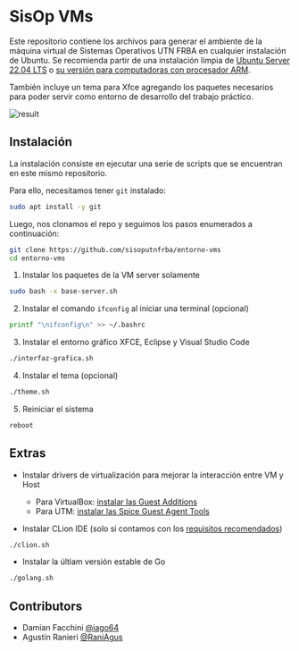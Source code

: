 # SisOp VMs

Este repositorio contiene los archivos para generar el ambiente de la máquina virtual de Sistemas Operativos UTN FRBA en cualquier instalación de Ubuntu. Se recomienda partir de una instalación limpia de [Ubuntu Server 22.04 LTS](https://ubuntu.com/download/server) o [su versión para computadoras con procesador ARM](https://ubuntu.com/download/server/arm).

También incluye un tema para Xfce agregando los paquetes necesarios para poder servir como entorno de desarrollo del trabajo práctico.

![result](.img/result.png)

## Instalación

La instalación consiste en ejecutar una serie de scripts que se encuentran en este mismo repositorio.

Para ello, necesitamos tener `git` instalado:

```bash
sudo apt install -y git
```

Luego, nos clonamos el repo y seguimos los pasos enumerados a continuación:

```bash
git clone https://github.com/sisoputnfrba/entorno-vms
cd entorno-vms
```

1. Instalar los paquetes de la VM server solamente

```bash
sudo bash -x base-server.sh
```

2. Instalar el comando `ifconfig` al iniciar una terminal (opcional)

```bash
printf "\nifconfig\n" >> ~/.bashrc
```

3. Instalar el entorno gráfico XFCE, Eclipse y Visual Studio Code

```bash
./interfaz-grafica.sh
```

4. Instalar el tema (opcional)

```bash
./theme.sh
```

5. Reiniciar el sistema
```bash
reboot
```

## Extras

- Instalar drivers de virtualización para mejorar la interacción entre VM y Host
  - Para VirtualBox: [instalar las Guest Additions](https://docs.utnso.com.ar/primeros-pasos/entorno-linux.html#instalar-las-guest-additions)
  - Para UTM: [instalar las Spice Guest Agent Tools](https://youtu.be/hnwK-nkXolc?t=527)

- Instalar CLion IDE (solo si contamos con los [requisitos recomendados](https://www.jetbrains.com/help/clion/installation-guide.html))
```bash
./clion.sh
```

- Instalar la últiam versión estable de Go
```bash
./golang.sh
```

## Contributors

- Damian Facchini [@iago64](https://github.com/iago64)
- Agustín Ranieri [@RaniAgus](https://github.com/RaniAgus)
